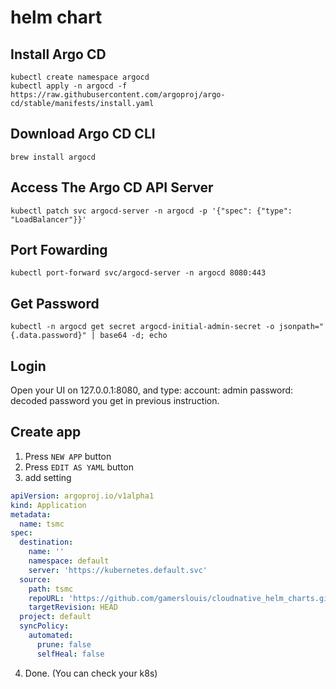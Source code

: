 # helm chart

## Install Argo CD

```shell=
kubectl create namespace argocd
kubectl apply -n argocd -f https://raw.githubusercontent.com/argoproj/argo-cd/stable/manifests/install.yaml
```

## Download Argo CD CLI

```bash=
brew install argocd
```

## Access The Argo CD API Server

```bash=****
kubectl patch svc argocd-server -n argocd -p '{"spec": {"type": "LoadBalancer"}}'
```

## Port Fowarding

```bash=
kubectl port-forward svc/argocd-server -n argocd 8080:443
```

## Get Password

```bash=
kubectl -n argocd get secret argocd-initial-admin-secret -o jsonpath="{.data.password}" | base64 -d; echo
```

## Login

Open your UI on 127.0.0.1:8080, and type:
account: admin
password: decoded password you get in previous instruction.

## Create app

1. Press `NEW APP` button
2. Press `EDIT AS YAML` button
3. add setting

```yaml
apiVersion: argoproj.io/v1alpha1
kind: Application
metadata:
  name: tsmc
spec:
  destination:
    name: ''
    namespace: default
    server: 'https://kubernetes.default.svc'
  source:
    path: tsmc
    repoURL: 'https://github.com/gamerslouis/cloudnative_helm_charts.git'
    targetRevision: HEAD
  project: default
  syncPolicy:
    automated:
      prune: false
      selfHeal: false

 ```

4. Done. (You can check your k8s)
